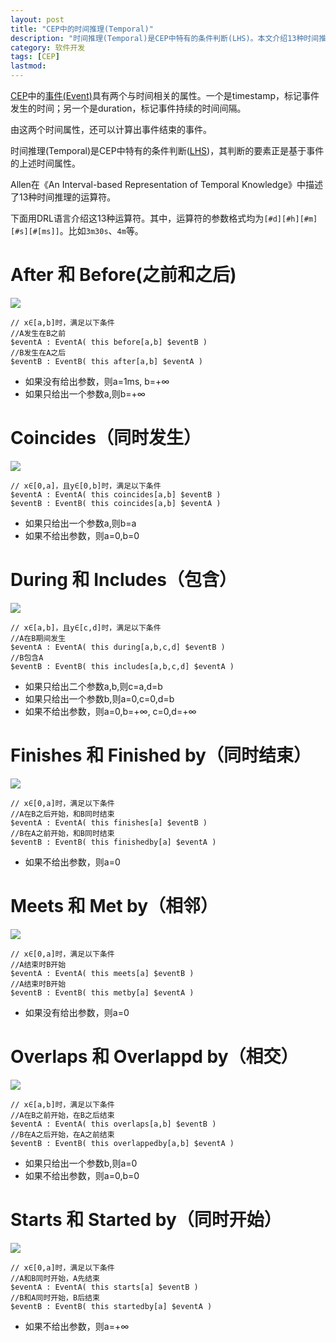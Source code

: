 ```yaml
---
layout: post
title: "CEP中的时间推理(Temporal)"
description: "时间推理(Temporal)是CEP中特有的条件判断(LHS)。本文介绍13种时间推理运算符及其DRL表示"
category: 软件开发
tags: [CEP]
lastmod: 
---
```


[CEP](/2012/11/06/about_cep.html)中的[事件(Event)](/2013/12/21/event_in_CEP.html)具有两个与时间相关的属性。一个是timestamp，标记事件发生的时间；另一个是duration，标记事件持续的时间间隔。

由这两个时间属性，还可以计算出事件结束的事件。

时间推理(Temporal)是CEP中特有的条件判断([LHS](/2012/12/06/rule_language.html#menuIndex3))，其判断的要素正是基于事件的上述时间属性。

Allen在《An Interval-based Representation of Temporal Knowledge》中描述了13种时间推理的运算符。

下面用DRL语言介绍这13种运算符。其中，运算符的参数格式均为`[#d][#h][#m][#s][#[ms]]`。比如`3m30s`、`4m`等。


# After 和 Before(之前和之后)

  ![](/images/rule-engine/temporal-after_and_before.png)

  ```
  // x∈[a,b]时，满足以下条件
  //A发生在B之前
  $eventA : EventA( this before[a,b] $eventB )
  //B发生在A之后
  $eventB : EventB( this after[a,b] $eventA )

  ```  

  + 如果没有给出参数，则a=1ms, b=+∞
  + 如果只给出一个参数a,则b=+∞
  

# Coincides（同时发生）

  ![](/images/rule-engine/temporal-coincides.png)

  ```
  // x∈[0,a]，且y∈[0,b]时，满足以下条件
  $eventA : EventA( this coincides[a,b] $eventB )
  $eventB : EventB( this coincides[a,b] $eventA )

  ```  

  + 如果只给出一个参数a,则b=a
  + 如果不给出参数，则a=0,b=0


# During 和 Includes（包含）

  ![](/images/rule-engine/temporal-during.png)

  ```
  // x∈[a,b]，且y∈[c,d]时，满足以下条件
  //A在B期间发生
  $eventA : EventA( this during[a,b,c,d] $eventB )
  //B包含A
  $eventB : EventB( this includes[a,b,c,d] $eventA )
  
  ```  

  + 如果只给出二个参数a,b,则c=a,d=b
  + 如果只给出一个参数b,则a=0,c=0,d=b
  + 如果不给出参数，则a=0,b=+∞, c=0,d=+∞


# Finishes 和 Finished by（同时结束）


  ![](/images/rule-engine/temporal-finishes.png)

  ```
  // x∈[0,a]时，满足以下条件
  //A在B之后开始，和B同时结束
  $eventA : EventA( this finishes[a] $eventB )
  //B在A之前开始，和B同时结束
  $eventB : EventB( this finishedby[a] $eventA )

  ```  

  + 如果不给出参数，则a=0



# Meets 和 Met by（相邻）

  ![](/images/rule-engine/temporal-after_and_before.png)

  ```
  // x∈[0,a]时，满足以下条件
  //A结束时B开始
  $eventA : EventA( this meets[a] $eventB )
  //A结束时B开始
  $eventB : EventB( this metby[a] $eventA )

  ```  

  + 如果没有给出参数，则a=0


# Overlaps 和 Overlappd by（相交）

  ![](/images/rule-engine/temporal-overlaps.png)

  ```
  // x∈[a,b]时，满足以下条件
  //A在B之前开始，在B之后结束
  $eventA : EventA( this overlaps[a,b] $eventB )
  //B在A之后开始，在A之前结束
  $eventB : EventB( this overlappedby[a,b] $eventA )

  ```  

  + 如果只给出一个参数b,则a=0
  + 如果不给出参数，则a=0,b=0



# Starts 和 Started by（同时开始）


  ![](/images/rule-engine/temporal-starts.png)

  ```
  // x∈[0,a]时，满足以下条件
  //A和B同时开始，A先结束
  $eventA : EventA( this starts[a] $eventB )
  //B和A同时开始，B后结束
  $eventB : EventB( this startedby[a] $eventA )

  ```  

  + 如果不给出参数，则a=+∞


